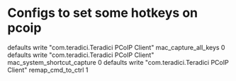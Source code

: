 # Configs to set some hotkeys on pcoip
defaults write "com.teradici.Teradici PCoIP Client" mac_capture_all_keys 0
defaults write "com.teradici.Teradici PCoIP Client" mac_system_shortcut_capture 0
defaults write "com.teradici.Teradici PCoIP Client" remap_cmd_to_ctrl 1
